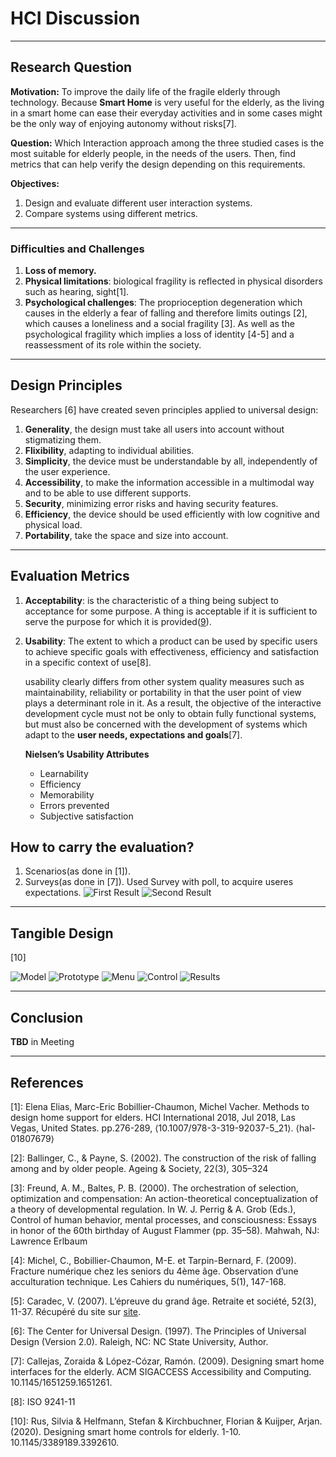 # HCI Discussion

---

## Research Question

**Motivation:** To improve the daily life of the fragile elderly through technology. Because **Smart Home** is very useful for the elderly, as the living in a smart home can ease their everyday activities and in some cases might be the only way of enjoying autonomy without risks[7].

**Question:** Which Interaction approach among the three studied cases is the most suitable for elderly people, in the needs of the users. Then, find metrics that can help verify the design depending on this requirements.

**Objectives:** 
1. Design and evaluate different user interaction systems.
2. Compare systems using different metrics.
   
---

### Difficulties and Challenges

1. **Loss of memory.**
2. **Physical limitations**: biological fragility is reflected in physical disorders such as hearing, sight[1].
3. **Psychological challenges**: The proprioception degeneration which causes in the elderly a fear of falling and therefore limits outings [2], which causes a loneliness and a social fragility [3]. As well as the psychological fragility which implies a loss of identity [4-5] and a reassessment of its role within the society.

---

## Design Principles

Researchers [6] have created seven principles applied to universal design:

1. **Generality**, the design must take all users into account without stigmatizing them.
2. **Flixibility**, adapting to individual abilities.
3. **Simplicity**, the device must be understandable by all, independently of the user experience.
4. **Accessibility**, to make the information accessible in a multimodal way and to be able to use different supports.
5. **Security**, minimizing error risks and having security features.
6. **Efficiency**, the device should be used efficiently
with low cognitive and physical load.
7. **Portability**, take the space and size into account.

<!-- Other researchers[1] considered the design procedure as an iterative approach starting with needs analysis, defining specifications, design, and evaluation. And used scenarios, modelling, to project in the use of the device and to identify the desired features and interaction modes. -->

<!-- ### Designing Smart Home Controls for Elderly

Design requirements appropriate in the context of designing Smart Home controls for elderly[9]:
1. **Ease of use** Input modalities should be simple and easily recognized.
2. **Easy to handle** Product should have a reasonable size - not too small for elderly to handle, not too large to be unwieldy.
3. **No required knowledge** of the controlled devices internal workings, Product comes configured with the most common use-cases - or professional setup is provided.
4. **Not bound to a specific area** Users should be able to use the product from all places inside the house, they usually would want to use it from.
5. **Immediate feedback**, Product provides the user with information that their input did indeed change something;
6. **General purpose**, Product should be able to work with many different devices within it’s scope and not end up as one of many remote controls.
7. **Privacy** Product should not listen to the user’s every action, like speech and gesture recognition do, which could give elderly an uncomfortable feeling of being monitored. -->

---

## Evaluation Metrics

1. **Acceptability**:  is the characteristic of a thing being subject to acceptance for some purpose. A thing is acceptable if it is sufficient to serve the purpose for which it is provided([9]).
   
2. **Usability**: The extent to which a product can be used by specific users to achieve specific goals 
with effectiveness, efficiency and satisfaction in a specific context of use[8].
   
   usability clearly differs from other system quality measures such as maintainability, reliability or portability in that the user point of view plays a determinant role in it. As a result, the objective of the interactive development cycle must not be only to obtain fully functional systems, but must also be concerned with the development of systems which adapt to the **user needs, expectations and goals**[7].

    **Nielsen’s Usability Attributes**
   - Learnability 
   - Efficiency
   - Memorability
   - Errors prevented
   - Subjective satisfaction
   
## How to carry the evaluation?

1. Scenarios(as done in [1]).
2. Surveys(as done in [7]).
Used Survey with poll, to acquire useres expectations.
![First Result](/img/Res1.png)
![Second Result](/img/Res2.png)
---

## Tangible Design
[10]

![Model](/img/2Res1.png)
![Prototype](/img/2Res2.png)
![Menu](/img/2Res3.png)
![Control](/img/2Res4.png)
![Results](/img/2Res5.png)

---

## Conclusion

**TBD** in Meeting

---

## References

[1]: Elena Elias, Marc-Eric Bobillier-Chaumon, Michel Vacher. Methods to design home support for elders. HCI International 2018, Jul 2018, Las Vegas, United States. pp.276-289, ⟨10.1007/978-3-319-92037-5_21⟩. ⟨hal-01807679⟩

[2]: Ballinger, C., & Payne, S. (2002). The construction of the risk of falling among and by older
people. Ageing & Society, 22(3), 305–324

[3]: Freund, A. M., Baltes, P. B. (2000). The orchestration of selection, optimization and compensation: An action-theoretical conceptualization of a theory of developmental regulation.
In W. J. Perrig & A. Grob (Eds.), Control of human behavior, mental processes, and
consciousness: Essays in honor of the 60th birthday of August Flammer (pp. 35–58).
Mahwah, NJ: Lawrence Erlbaum

[4]: Michel, C., Bobillier-Chaumon, M-E. et Tarpin-Bernard, F. (2009). Fracture numérique chez les seniors du 4ème âge. Observation d’une acculturation technique. Les Cahiers du numériques, 5(1), 147-168.

[5]: Caradec, V. (2007). L’épreuve du grand âge. Retraite et société, 52(3), 11-37. Récupéré du site sur [site](http://www.cairn.info/revue-retraite-et-societe-2007-3-page-11).

[6]: The Center for Universal Design. (1997). The Principles of Universal Design (Version 2.0). Raleigh, NC: NC State University, Author.

[7]: Callejas, Zoraida & López-Cózar, Ramón. (2009). Designing smart home interfaces for the elderly. ACM SIGACCESS Accessibility and Computing. 10.1145/1651259.1651261. 

[8]: ISO  9241-11

[9]: https://en.wikipedia.org/wiki/Acceptability

[10]: Rus, Silvia & Helfmann, Stefan & Kirchbuchner, Florian & Kuijper, Arjan. (2020). Designing smart home controls for elderly. 1-10. 10.1145/3389189.3392610. 
